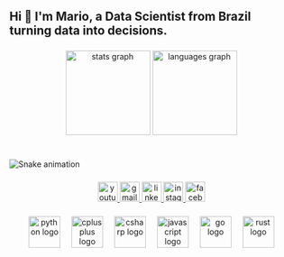 <h2 align="left">Hi 👋 I'm Mario, a Data Scientist from Brazil turning data into decisions.</h2>

###

<div align="center">
  <img src="https://github-readme-stats.vercel.app/api?username=marielio901&hide_title=false&hide_rank=false&show_icons=true&include_all_commits=true&count_private=true&disable_animations=false&theme=dracula&locale=en&hide_border=false" height="150" alt="stats graph"  />
  <img src="https://github-readme-stats.vercel.app/api/top-langs?username=marielio901&locale=en&hide_title=false&layout=compact&card_width=320&langs_count=5&theme=dracula&hide_border=false" height="150" alt="languages graph"  />
</div>

###

<br clear="both">

<img src="https://raw.githubusercontent.com/marielio901/marielio901/output/snake.svg" alt="Snake animation" />

###

<div align="center">
  <a href="https://www.youtube.com/@code.beaver" target="_blank">
    <img src="https://img.shields.io/static/v1?message=Youtube&logo=youtube&label=&color=FF0000&logoColor=white&labelColor=&style=for-the-badge" height="35" alt="youtube logo"  />
  </a>
  <a href="marieliofernandes637@gmail.com" target="_blank">
    <img src="https://img.shields.io/static/v1?message=Gmail&logo=gmail&label=&color=D14836&logoColor=white&labelColor=&style=for-the-badge" height="35" alt="gmail logo"  />
  </a>
  <a href="https://www.linkedin.com/in/mari%C3%A9lio-fernandes-187a6631b/" target="_blank">
    <img src="https://img.shields.io/static/v1?message=LinkedIn&logo=linkedin&label=&color=0077B5&logoColor=white&labelColor=&style=for-the-badge" height="35" alt="linkedin logo"  />
  </a>
  <a href="https://www.instagram.com/marielio95" target="_blank">
    <img src="https://img.shields.io/static/v1?message=Instagram&logo=instagram&label=&color=E4405F&logoColor=white&labelColor=&style=for-the-badge" height="35" alt="instagram logo"  />
  </a>
  <a href="https://www.facebook.com/share/1Esr3TGBgm/" target="_blank">
    <img src="https://img.shields.io/static/v1?message=Facebook&logo=facebook&label=&color=1877F2&logoColor=white&labelColor=&style=for-the-badge" height="35" alt="facebook logo"  />
  </a>
</div>

###

<div align="center">
  <img src="https://skillicons.dev/icons?i=py" height="56" alt="python logo"  />
  <img width="12" />
  <img src="https://skillicons.dev/icons?i=cpp" height="56" alt="cplusplus logo"  />
  <img width="12" />
  <img src="https://skillicons.dev/icons?i=cs" height="56" alt="csharp logo"  />
  <img width="12" />
  <img src="https://skillicons.dev/icons?i=js" height="56" alt="javascript logo"  />
  <img width="12" />
  <img src="https://skillicons.dev/icons?i=go" height="56" alt="go logo"  />
  <img width="12" />
  <img src="https://skillicons.dev/icons?i=rust" height="56" alt="rust logo"  />
</div>

###
